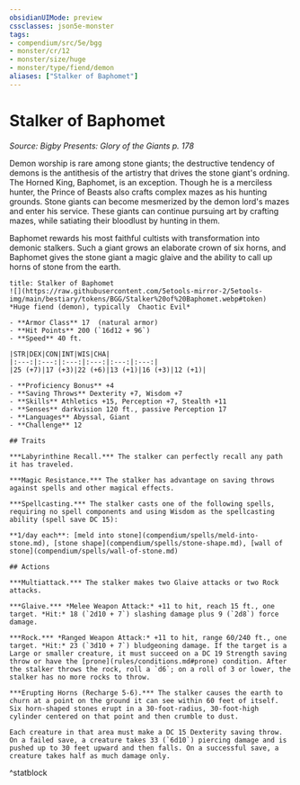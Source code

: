 ```yaml
---
obsidianUIMode: preview
cssclasses: json5e-monster
tags:
- compendium/src/5e/bgg
- monster/cr/12
- monster/size/huge
- monster/type/fiend/demon
aliases: ["Stalker of Baphomet"]
---
```

# Stalker of Baphomet
*Source: Bigby Presents: Glory of the Giants p. 178*  

Demon worship is rare among stone giants; the destructive tendency of demons is the antithesis of the artistry that drives the stone giant's ordning. The Horned King, Baphomet, is an exception. Though he is a merciless hunter, the Prince of Beasts also crafts complex mazes as his hunting grounds. Stone giants can become mesmerized by the demon lord's mazes and enter his service. These giants can continue pursuing art by crafting mazes, while satiating their bloodlust by hunting in them.

Baphomet rewards his most faithful cultists with transformation into demonic stalkers. Such a giant grows an elaborate crown of six horns, and Baphomet gives the stone giant a magic glaive and the ability to call up horns of stone from the earth.

```ad-statblock
title: Stalker of Baphomet
![](https://raw.githubusercontent.com/5etools-mirror-2/5etools-img/main/bestiary/tokens/BGG/Stalker%20of%20Baphomet.webp#token)
*Huge fiend (demon), typically  Chaotic Evil*

- **Armor Class** 17  (natural armor)
- **Hit Points** 200 (`16d12 + 96`)
- **Speed** 40 ft.

|STR|DEX|CON|INT|WIS|CHA|
|:---:|:---:|:---:|:---:|:---:|:---:|
|25 (+7)|17 (+3)|22 (+6)|13 (+1)|16 (+3)|12 (+1)|

- **Proficiency Bonus** +4
- **Saving Throws** Dexterity +7, Wisdom +7
- **Skills** Athletics +15, Perception +7, Stealth +11
- **Senses** darkvision 120 ft., passive Perception 17
- **Languages** Abyssal, Giant
- **Challenge** 12

## Traits

***Labyrinthine Recall.*** The stalker can perfectly recall any path it has traveled.

***Magic Resistance.*** The stalker has advantage on saving throws against spells and other magical effects.

***Spellcasting.*** The stalker casts one of the following spells, requiring no spell components and using Wisdom as the spellcasting ability (spell save DC 15):

**1/day each**: [meld into stone](compendium/spells/meld-into-stone.md), [stone shape](compendium/spells/stone-shape.md), [wall of stone](compendium/spells/wall-of-stone.md)

## Actions

***Multiattack.*** The stalker makes two Glaive attacks or two Rock attacks.

***Glaive.*** *Melee Weapon Attack:* +11 to hit, reach 15 ft., one target. *Hit:* 18 (`2d10 + 7`) slashing damage plus 9 (`2d8`) force damage.

***Rock.*** *Ranged Weapon Attack:* +11 to hit, range 60/240 ft., one target. *Hit:* 23 (`3d10 + 7`) bludgeoning damage. If the target is a Large or smaller creature, it must succeed on a DC 19 Strength saving throw or have the [prone](rules/conditions.md#prone) condition. After the stalker throws the rock, roll a `d6`; on a roll of 3 or lower, the stalker has no more rocks to throw.

***Erupting Horns (Recharge 5-6).*** The stalker causes the earth to churn at a point on the ground it can see within 60 feet of itself. Six horn-shaped stones erupt in a 30-foot-radius, 30-foot-high cylinder centered on that point and then crumble to dust.

Each creature in that area must make a DC 15 Dexterity saving throw. On a failed save, a creature takes 33 (`6d10`) piercing damage and is pushed up to 30 feet upward and then falls. On a successful save, a creature takes half as much damage only.
```
^statblock